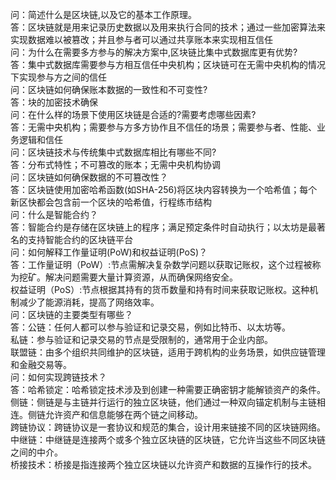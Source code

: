 问：简述什么是区块链,以及它的基本工作原理。<br>
答：区块链就是用来记录历史数据以及用来执行合同的技术；通过一些加密算法来实现数据难以被篡改；并且参与者可以通过共享账本来实现相互信任 <br>
问：为什么在需要多方参与的解决方案中,区块链比集中式数据库更有优势? <br>
答：集中式数据库需要参与方相互信任中央机构；区块链可在无需中央机构的情况下实现参与方之间的信任 <br>
问：区块链如何确保账本数据的一致性和不可变性? <br>
答：块的加密技术确保 <br>
问：在什么样的场景下使用区块链是合适的?需要考虑哪些因素? <br>
答：无需中央机构；需要参与方多方协作且不信任的场景；需要参与者、性能、业务逻辑和信任 <br>
问：区块链技术与传统集中式数据库相比有哪些不同? <br>
答：分布式特性；不可篡改的账本；无需中央机构协调 <br>
问：区块链如何确保数据的不可篡改性？ <br>
答：区块链使用加密哈希函数(如SHA-256)将区块内容转换为一个哈希值；每个新区快都会包含前一个区块的哈希值，行程练市结构 <br>
问：什么是智能合约？ <br>
答：智能合约是存储在区块链上的程序；满足预定条件时自动执行；以太坊是最著名的支持智能合约的区块链平台 <br>
问：如何解释工作量证明(PoW)和权益证明(PoS)？ <br>
答：工作量证明（PoW）:节点需解决复杂数学问题以获取记账权，这个过程被称为挖矿。解决问题需要大量计算资源，从而确保网络安全。 <br>
权益证明（PoS）:节点根据其持有的货币数量和持有时间来获取记账权。这种机制减少了能源消耗，提高了网络效率。 <br>
问：区块链的主要类型有哪些？ <br>
答：公链：任何人都可以参与验证和记录交易，例如比特币、以太坊等。 <br>
私链：参与验证和记录交易的节点是受限制的，通常用于企业内部。 <br>
联盟链：由多个组织共同维护的区块链，适用于跨机构的业务场景，如供应链管理和金融交易等。 <br>
问：如何实现跨链技术？ <br>
答：哈希锁定：哈希锁定技术涉及到创建一种需要正确密钥才能解锁资产的条件。 <br>
侧链：侧链是与主链并行运行的独立区块链，他们通过一种双向锚定机制与主链相连。侧链允许资产和信息能够在两个链之间移动。<br>
跨链协议：跨链协议是一套协议和规范的集合，设计用来链接不同的区块链网络。 <br>
中继链：中继链是连接两个或多个独立区块链的区块链，它允许当这些不同区块链之间的中介。<br>
桥接技术：桥接是指连接两个独立区块链以允许资产和数据的互操作行的技术。